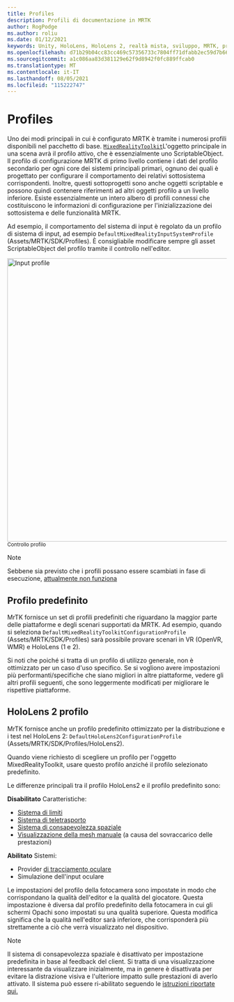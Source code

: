 ```yaml
---
title: Profiles
description: Profili di documentazione in MRTK
author: RogPodge
ms.author: roliu
ms.date: 01/12/2021
keywords: Unity, HoloLens, HoloLens 2, realtà mista, sviluppo, MRTK, profili,
ms.openlocfilehash: d71b29b04cc83cc469c57356733c7804ff71dfabb2ec59d7b663eca3a12c509a
ms.sourcegitcommit: a1c086aa83d381129e62f9d8942f0fc889ffcab0
ms.translationtype: MT
ms.contentlocale: it-IT
ms.lasthandoff: 08/05/2021
ms.locfileid: "115222747"
---
```

# <a name="profiles"></a>Profiles

Uno dei modi principali in cui è configurato MRTK è tramite i numerosi profili disponibili nel pacchetto di base. [`MixedRealityToolkit`](xref:Microsoft.MixedReality.Toolkit.MixedRealityToolkit)L'oggetto principale in una scena avrà il profilo attivo, che è essenzialmente uno ScriptableObject. Il profilo di configurazione MRTK di primo livello contiene i dati del profilo secondario per ogni core dei sistemi principali primari, ognuno dei quali è progettato per configurare il comportamento dei relativi sottosistema corrispondenti. Inoltre, questi sottoprogetti sono anche oggetti scriptable e possono quindi contenere riferimenti ad altri oggetti profilo a un livello inferiore. Esiste essenzialmente un intero albero di profili connessi che costituiscono le informazioni di configurazione per l'inizializzazione dei sottosistema e delle funzionalità MRTK.

Ad esempio, il comportamento del sistema di input è regolato da un profilo di sistema di input, ad esempio `DefaultMixedRealityInputSystemProfile` (Assets/MRTK/SDK/Profiles). È consigliabile modificare sempre gli asset ScriptableObject del profilo tramite il controllo nell'editor.

<img src="../images/profiles/input_profile.png" width="650px" alt="Input profile" style="display:block;">
<sup>Controllo profilo</sup>

> [!NOTE]
> Sebbene sia previsto che i profili possano essere scambiati in fase di esecuzione, [attualmente non funziona](https://github.com/microsoft/MixedRealityToolkit-Unity/issues/4289)

## <a name="default-profile"></a>Profilo predefinito

MrTK fornisce un set di profili predefiniti che riguardano la maggior parte delle piattaforme e degli scenari supportati da MRTK. Ad esempio, quando si seleziona `DefaultMixedRealityToolkitConfigurationProfile` (Assets/MRTK/SDK/Profiles) sarà possibile provare scenari in VR (OpenVR, WMR) e HoloLens (1 e 2).

Si noti che poiché si tratta di un profilo di utilizzo generale, non è ottimizzato per un caso d'uso specifico. Se si vogliono avere impostazioni più performanti/specifiche che siano migliori in altre piattaforme, vedere gli altri profili seguenti, che sono leggermente modificati per migliorare le rispettive piattaforme.

## <a name="hololens-2-profile"></a>HoloLens 2 profilo

MrTK fornisce anche un profilo predefinito ottimizzato per la distribuzione e i test nel HoloLens 2: `DefaultHoloLens2ConfigurationProfile` (Assets/MRTK/SDK/Profiles/HoloLens2).

Quando viene richiesto di scegliere un profilo per l'oggetto MixedRealityToolkit, usare questo profilo anziché il profilo selezionato predefinito.

Le differenze principali tra il profilo HoloLens2 e il profilo predefinito sono:

**Disabilitato** Caratteristiche:

- [Sistema di limiti](../boundary/boundary-system-getting-started.md)
- [Sistema di teletrasporto](../teleport-system/teleport-system.md)
- [Sistema di consapevolezza spaziale](../spatial-awareness/spatial-awareness-getting-started.md)
- [Visualizzazione della mesh manuale](../input/hand-tracking.md) (a causa del sovraccarico delle prestazioni)

**Abilitato** Sistemi:

- Provider [di tracciamento oculare](../eye-tracking/eye-tracking-main.md)
- Simulazione dell'input oculare

Le impostazioni del profilo della fotocamera sono impostate in modo che corrispondano la qualità dell'editor e la qualità del giocatore. Questa impostazione è diversa dal profilo predefinito della fotocamera in cui gli schermi Opachi sono impostati su una qualità superiore. Questa modifica significa che la qualità nell'editor sarà inferiore, che corrisponderà più strettamente a ciò che verrà visualizzato nel dispositivo.
  
> [!NOTE]
> Il sistema di consapevolezza spaziale è disattivato per impostazione predefinita in base al feedback del client. Si tratta di una visualizzazione interessante da visualizzare inizialmente, ma in genere è disattivata per evitare la distrazione visiva e l'ulteriore impatto sulle prestazioni di averlo attivato. Il sistema può essere ri-abilitato seguendo le [istruzioni riportate qui.](../spatial-awareness/spatial-awareness-getting-started.md)
